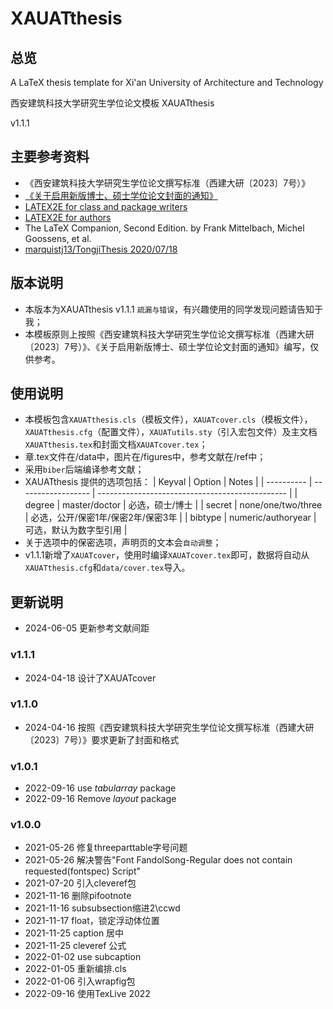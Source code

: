# XAUATthesis
## 总览
A LaTeX thesis template for Xi'an University of Architecture and Technology

西安建筑科技大学研究生学位论文模板 XAUATthesis

v1.1.1

## 主要参考资料
* 《西安建筑科技大学研究生学位论文撰写标准（西建大研〔2023〕7号）》
* [《关于启用新版博士、硕士学位论文封面的通知》](https://gs.xauat.edu.cn/info/1023/3446.htm)
* [LATEX2E for class and package writers](https://www.latex-project.org)
* [LATEX2E for authors](https://www.latex-project.org)
* The LaTeX Companion, Second Edition. by Frank Mittelbach, Michel Goossens, et al.
* [marquistj13/TongjiThesis 2020/07/18](https://github.com/marquistj13/TongjiThesis)

## 版本说明
* 本版本为XAUATthesis v1.1.1 `疏漏与错误`，有兴趣使用的同学发现问题请告知于我；
* 本模板原则上按照《西安建筑科技大学研究生学位论文撰写标准（西建大研〔2023〕7号）》、《关于启用新版博士、硕士学位论文封面的通知》编写，仅供参考。

## 使用说明
* 本模板包含`XAUATthesis.cls`（模板文件），`XAUATcover.cls`（模板文件），`XAUATthesis.cfg`（配置文件），`XAUATutils.sty`（引入宏包文件）及主文档`XAUATthesis.tex`和封面文档`XAUATcover.tex`；
* 章.tex文件在/data中，图片在/figures中，参考文献在/ref中；
* 采用`biber`后端编译参考文献；
* XAUATthesis 提供的选项包括：
  | Keyval     | Option             | Notes                                           |
  | ---------- | ------------------ | ----------------------------------------------- |
  | degree     | master/doctor      | 必选，硕士/博士                                  |
  | secret     | none/one/two/three | 必选，公开/保密1年/保密2年/保密3年                |
  | bibtype    | numeric/authoryear | 可选，默认为数字型引用                            |
* 关于选项中的保密选项，声明页的文本会`自动调整`；
* v1.1.1新增了`XAUATcover`，使用时编译`XAUATcover.tex`即可，数据将自动从`XAUATthesis.cfg`和`data/cover.tex`导入。

## 更新说明

* 2024-06-05 更新参考文献间距

### v1.1.1
* 2024-04-18 设计了XAUATcover

### v1.1.0
* 2024-04-16 按照《西安建筑科技大学研究生学位论文撰写标准（西建大研〔2023〕7号）》要求更新了封面和格式
### v1.0.1
* 2022-09-16 use *tabularray* package
* 2022-09-16 Remove *layout* package
### v1.0.0
* 2021-05-26 修复threeparttable字号问题
* 2021-05-26 解决警告"Font FandolSong-Regular does not contain requested(fontspec) Script"
* 2021-07-20 引入cleveref包
* 2021-11-16 删除pifootnote
* 2021-11-16 subsubsection缩进2\ccwd
* 2021-11-17 float，锁定浮动体位置
* 2021-11-25 caption 居中
* 2021-11-25 cleveref 公式
* 2022-01-02 use subcaption
* 2022-01-05 重新编排.cls
* 2022-01-06 引入wrapfig包
* 2022-09-16 使用TexLive 2022